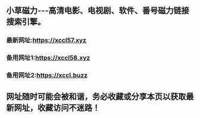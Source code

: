 ## **小草磁力---高清电影、电视剧、软件、番号磁力链接搜索引擎。**
### 最新网址:<a href="https://xccl57.xyz" target="_blank">https://xccl57.xyz</a>
### 备用网址1:<a href="https://xccl58.xyz" target="_blank">https://xccl58.xyz</a>
### 备用网址2:<a href="https://xccl.buzz" target="_blank">https://xccl.buzz</a>
## 网址随时可能会被和谐，务必收藏或分享本页以获取最新网址，收藏访问不迷路！

